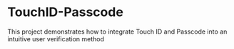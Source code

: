 # TouchID-Passcode
This project demonstrates how to integrate Touch ID and Passcode into an intuitive user verification method
